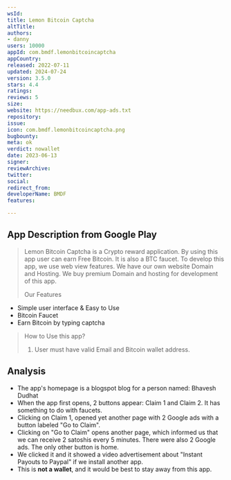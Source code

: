 ```yaml
---
wsId: 
title: Lemon Bitcoin Captcha
altTitle: 
authors:
- danny
users: 10000
appId: com.bmdf.lemonbitcoincaptcha
appCountry: 
released: 2022-07-11
updated: 2024-07-24
version: 3.5.0
stars: 4.4
ratings: 
reviews: 5
size: 
website: https://needbux.com/app-ads.txt
repository: 
issue: 
icon: com.bmdf.lemonbitcoincaptcha.png
bugbounty: 
meta: ok
verdict: nowallet
date: 2023-06-13
signer: 
reviewArchive: 
twitter: 
social: 
redirect_from: 
developerName: BMDF
features: 

---
```


## App Description from Google Play 

> Lemon Bitcoin Captcha is a Crypto reward application. By using this app user can earn Free Bitcoin. It is also a BTC faucet. To develop this app, we use web view features. We have our own website Domain and Hosting. We buy premium Domain and hosting for development of this app.
>
> Our Features
- Simple user interface & Easy to Use
- Bitcoin Faucet
- Earn Bitcoin by typing captcha

> How to Use this app?
> 1. User must have valid Email and Bitcoin wallet address.

## Analysis 

- The app's homepage is a blogspot blog for a person named: Bhavesh Dudhat
- When the app first opens, 2 buttons appear: Claim 1 and Claim 2. It has something to do with faucets. 
- Clicking on Claim 1, opened yet another page with 2 Google ads with a button labeled "Go to Claim". 
- Clicking on "Go to Claim" opens another page, which informed us that we can receive 2 satoshis every 5 minutes. There were also 2 Google ads. The only other button is home. 
- We clicked it and it showed a video advertisement about "Instant Payouts to Paypal" if we install another app.
- This is **not a wallet**, and it would be best to stay away from this app.
